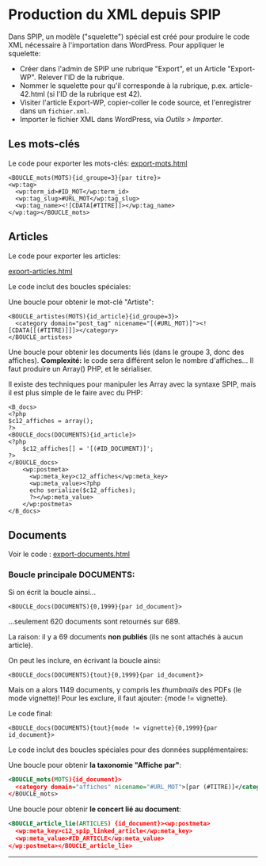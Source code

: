 # Production du XML depuis SPIP

Dans SPIP, un modèle ("squelette") spécial est créé pour produire le code XML nécessaire à l'importation dans WordPress. Pour appliquer le squelette:

- Créer dans l'admin de SPIP une rubrique "Export", et un Article "Export-WP". Relever l'ID de la rubrique.
- Nommer le squelette pour qu'il corresponde à la rubrique, p.ex. article-42.html (si l'ID de la rubrique est 42).
- Visiter l'article Export-WP, copier-coller le code source, et l'enregistrer dans un `fichier.xml`.
- Importer le fichier XML dans WordPress, via *Outils > Importer*.

## Les mots-clés

Le code pour exporter les mots-clés: [export-mots.html](https://github.com/cave12/migration-spip-wp/blob/master/code-spip/export-mots.html)

```
<BOUCLE_mots(MOTS){id_groupe=3}{par titre}>
<wp:tag>
  <wp:term_id>#ID_MOT</wp:term_id>
  <wp:tag_slug>#URL_MOT</wp:tag_slug>
  <wp:tag_name><![CDATA[#TITRE]]></wp:tag_name>
</wp:tag></BOUCLE_mots>
```

## Articles

Le code pour exporter les articles:

[export-articles.html](https://github.com/cave12/migration-spip-wp/blob/master/code-spip/export-articles.html)

Le code inclut des boucles spéciales:

Une boucle pour obtenir le mot-clé "Artiste":

```
<BOUCLE_artistes(MOTS){id_article}{id_groupe=3}>
  <category domain="post_tag" nicename="[(#URL_MOT)]"><![CDATA[[(#TITRE)]]]></category>
</BOUCLE_artistes>
```

Une boucle pour obtenir les documents liés (dans le groupe 3, donc des affiches). **Complexité:** le code sera différent selon le nombre d'affiches... Il faut produire un Array() PHP, et le sérialiser.

Il existe des techniques pour manipuler les Array avec la syntaxe SPIP, mais il est plus simple de le faire avec du PHP:

```
<B_docs>
<?php
$c12_affiches = array();
?>
<BOUCLE_docs(DOCUMENTS){id_article}>
<?php
	$c12_affiches[] = '[(#ID_DOCUMENT)]';
?>
</BOUCLE_docs>
	<wp:postmeta>
	  <wp:meta_key>c12_affiches</wp:meta_key>
	  <wp:meta_value><?php
	  echo serialize($c12_affiches); 
	  ?></wp:meta_value>
	</wp:postmeta>
</B_docs>
``` 


## Documents

Voir le code : [export-documents.html](https://github.com/cave12/migration-spip-wp/blob/master/code-spip/export-documents.html)

### Boucle principale DOCUMENTS:

Si on écrit la boucle ainsi...

```
<BOUCLE_docs(DOCUMENTS){0,1999}{par id_document}>
```

...seulement 620 documents sont retournés sur 689.

La raison: il y a 69 documents **non publiés** (ils ne sont attachés à aucun article).

On peut les inclure, en écrivant la boucle ainsi:

```
<BOUCLE_docs(DOCUMENTS){tout}{0,1999}{par id_document}>
```

Mais on a alors 1149 documents, y compris les *thumbnails* des PDFs (le mode vignette)! Pour les exclure, il faut ajouter: {mode != vignette}. 

Le code final:

```
<BOUCLE_docs(DOCUMENTS){tout}{mode != vignette}{0,1999}{par id_document}>
```

Le code inclut des boucles spéciales pour des données supplémentaires:

Une boucle pour obtenir **la taxonomie "Affiche par"**:

```xml
<BOUCLE_mots(MOTS){id_document}>
  <category domain="affiches" nicename="#URL_MOT">[par (#TITRE)]</category>
</BOUCLE_mots>
```

Une boucle pour obtenir **le concert lié au document**:

```xml
<BOUCLE_article_lie(ARTICLES) {id_document}><wp:postmeta>
  <wp:meta_key>c12_spip_linked_article</wp:meta_key>
  <wp:meta_value>#ID_ARTICLE</wp:meta_value>
</wp:postmeta></BOUCLE_article_lie>
```

***